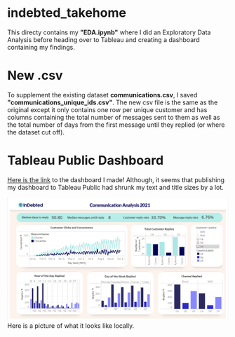 # indebted_takehome
This directy contains my **"EDA.ipynb"** where I did an Exploratory Data Analysis before heading over to Tableau and creating a dashboard containing my findings. 

# New .csv
To supplement the existing dataset **communications.csv**, I saved **"communications_unique_ids.csv"**. The new csv file is the same as the original except it only contains one row per unique customer and has columns containing the total number of messages sent to them as well as the total number of days from the first message until they replied (or where the dataset cut off).

# Tableau Public Dashboard
[Here is the link](https://public.tableau.com/app/profile/keith.santos/viz/slimmed_indebted/FinalInDebtedDashboard-Santos?publish=yes) to the dashboard I made! Although, it seems that publishing my dashboard to Tableau Public had shrunk my text and title sizes by a lot. 

![Screenshot of my Dashboard on Local](localdashboard.png) Here is a picture of what it looks like locally.